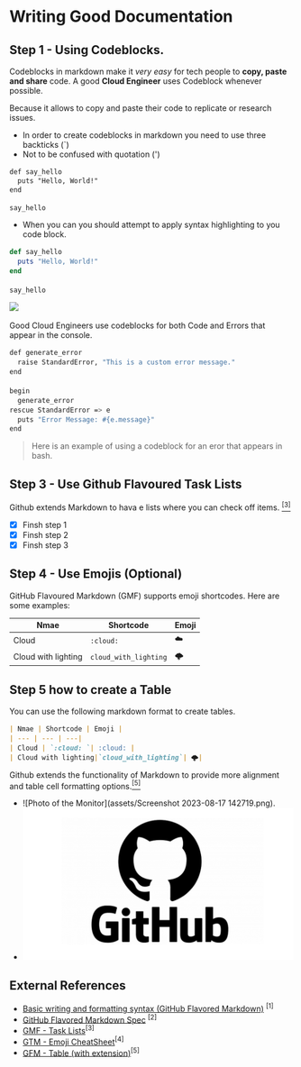 # Writing Good Documentation

## Step 1 - Using Codeblocks.

Codeblocks in markdown make it *very easy* for tech people to **copy, paste and share** code.
A good **Cloud Engineer** uses Codeblock whenever possible.

Because it allows to copy and paste their code to replicate or research issues.


- In order to create codeblocks in markdown you need to use three backticks (`) 
- Not to be confused with quotation (')

```
def say_hello
  puts "Hello, World!"
end

say_hello
```


- When you can you should attempt to apply syntax highlighting to you code block.

```ruby
def say_hello
  puts "Hello, World!"
end

say_hello
```

<img width="500" src="https://github.com/sabdulramoni2/github-docs-example/assets/144086740/fbed585f-4484-4cc5-9219-8da6739b0684"/>

Good Cloud Engineers use codeblocks for both Code and Errors that appear in the console.

```bash
def generate_error
  raise StandardError, "This is a custom error message."
end

begin
  generate_error
rescue StandardError => e
  puts "Error Message: #{e.message}"
end
```
> Here is an example of using a codeblock for an eror that appears in bash.

## Step 3 - Use Github Flavoured Task Lists

Github extends Markdown to hava e lists where you can check off items. [<sup>[3]</sup>](#external-references)

- [x] Finsh step 1
- [x] Finsh step 2
- [x] Finsh step 3

## Step 4 - Use Emojis (Optional)
GitHub Flavoured Markdown (GMF) supports emoji shortcodes.
Here are some examples:

| Nmae | Shortcode | Emoji |
| --- | --- | ---|
| Cloud | `:cloud: `| :cloud: |
| Cloud with lighting|`cloud_with_lighting`| 🌩️|


## Step 5 how to create a Table
You can use the following markdown format to create tables.
```md
| Nmae | Shortcode | Emoji |
| --- | --- | ---|
| Cloud | `:cloud: `| :cloud: |
| Cloud with lighting|`cloud_with_lighting`| 🌩️|
```

Github extends the functionality of Markdown to provide more alignment and table cell formatting options.[<sup>[5]</sup>](#external-references)

- ![Photo of the Monitor](assets/Screenshot 2023-08-17 142719.png).
- ![Photo of the Github logo](assets/Githib.png)



## External References
- [Basic writing and formatting syntax (GitHub Flavored Markdown)](https://docs.github.com/en/get-started/writing-on-github/getting-started-with-writing-and-formatting-on-github/basic-writing-and-formatting-syntax#styling-text.) <sup>[1]</sup> 
- [GitHub Flavored Markdown Spec](https://github.github.com/gfm/) <sup>[2]</sup>
- [GMF - Task Lists](https://docs.github.com/en/get-started/writing-on-github/getting-started-with-writing-and-formatting-on-github/basic-writing-and-formatting-syntax#task-lists)<sup>[3]</sup>
- [GTM - Emoji CheatSheet](https://github.com/ikatyang/emoji-cheat-sheet)<sup>[4]</sup>
- [GFM - Table (with extension)](https://github.github.com/gfm/#tables-extension-)<sup>[5]</sup>
